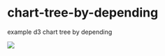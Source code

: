 # chart-tree-by-depending
example d3 chart tree by depending

![](http://storage1.static.itmages.com/i/16/1202/h_1480692286_5959530_b16448628f.png)
